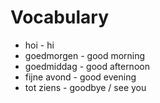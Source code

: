# Vocabulary

- hoi - hi
- goedmorgen - good morning
- goedmiddag - good afternoon
- fijne avond - good evening
- tot ziens - goodbye / see you
